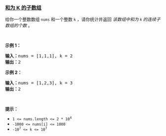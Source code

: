 ### [和为 K 的子数组](https://leetcode-cn.com/problems/subarray-sum-equals-k)

<p>给你一个整数数组 <code>nums</code> 和一个整数&nbsp;<code>k</code> ，请你统计并返回 <em>该数组中和为&nbsp;<code>k</code><strong>&nbsp;</strong>的连续子数组的个数&nbsp;</em>。</p>

<p>&nbsp;</p>

<p><strong>示例 1：</strong></p>

<pre>
<strong>输入：</strong>nums = [1,1,1], k = 2
<strong>输出：</strong>2
</pre>

<p><strong>示例 2：</strong></p>

<pre>
<strong>输入：</strong>nums = [1,2,3], k = 3
<strong>输出：</strong>2
</pre>

<p>&nbsp;</p>

<p><strong>提示：</strong></p>

<ul>
	<li><code>1 &lt;= nums.length &lt;= 2 * 10<sup>4</sup></code></li>
	<li><code>-1000 &lt;= nums[i] &lt;= 1000</code></li>
	<li><code>-10<sup>7</sup> &lt;= k &lt;= 10<sup>7</sup></code></li>
</ul>
